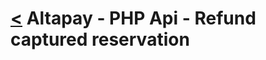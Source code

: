 [<](index.md) Altapay - PHP Api - Refund captured reservation
=============================================================
